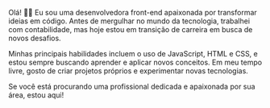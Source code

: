 Olá! 🙋‍♀️ Eu sou uma desenvolvedora front-end apaixonada por transformar ideias em código. Antes de mergulhar no mundo da tecnologia, trabalhei com contabilidade, mas hoje estou em transição de carreira em busca de novos desafios.

Minhas principais habilidades incluem o uso de JavaScript, HTML e CSS, e estou sempre buscando aprender e aplicar novos conceitos. Em meu tempo livre, gosto de criar projetos próprios e experimentar novas tecnologias. 

Se você está procurando uma profissional dedicada e apaixonada por sua área, estou aqui! 
